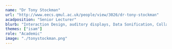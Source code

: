```yaml
---
name: "Dr Tony Stockman"
url: "http://www.eecs.qmul.ac.uk/people/view/3026/dr-tony-stockman"
acadposition: "Senior Lecturer"
blurb: "Interaction Design, auditory displays, Data Sonification, Collaborative Systems, Cross-modal Interaction, Assistive Technology, Accessibility"
themes: ["isam"]
role: "Academic"
image: "./tonystockman.png"
---
```

